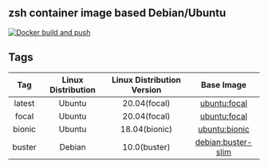 zsh container image based Debian/Ubuntu
-----------------------------------------

[![Docker build and push](https://github.com/poad/docker-zsh/actions/workflows/main.yml/badge.svg)](https://github.com/poad/docker-zsh/actions/workflows/main.yml)

## Tags

| Tag | Linux Distribution | Linux Distribution Version | Base Image |
|:---:|:---:|:---:|:---:|
| latest | Ubuntu | 20.04(focal) | [ubuntu:focal](https://hub.docker.com/_/ubuntu?tag=focal&tab=tags&name=focal) |
| focal | Ubuntu | 20.04(focal) | [ubuntu:focal](https://hub.docker.com/_/ubuntu?tag=focal&tab=tags&name=focal) |
| bionic | Ubuntu | 18.04(bionic) | [ubuntu:bionic](https://hub.docker.com/_/ubuntu?tag=bionic&tab=tags&name=bionic) |
| buster | Debian | 10.0(buster) | [debian:buster-slim](https://hub.docker.com/_/debian?tag=buster-slim&tab=tags&name=buster-slim) |
